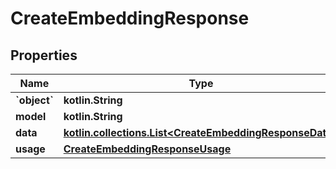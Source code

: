 
# CreateEmbeddingResponse

## Properties
Name | Type | Description | Notes
------------ | ------------- | ------------- | -------------
**&#x60;object&#x60;** | **kotlin.String** |  | 
**model** | **kotlin.String** |  | 
**data** | [**kotlin.collections.List&lt;CreateEmbeddingResponseData&gt;**](CreateEmbeddingResponseData.md) |  | 
**usage** | [**CreateEmbeddingResponseUsage**](CreateEmbeddingResponseUsage.md) |  | 



